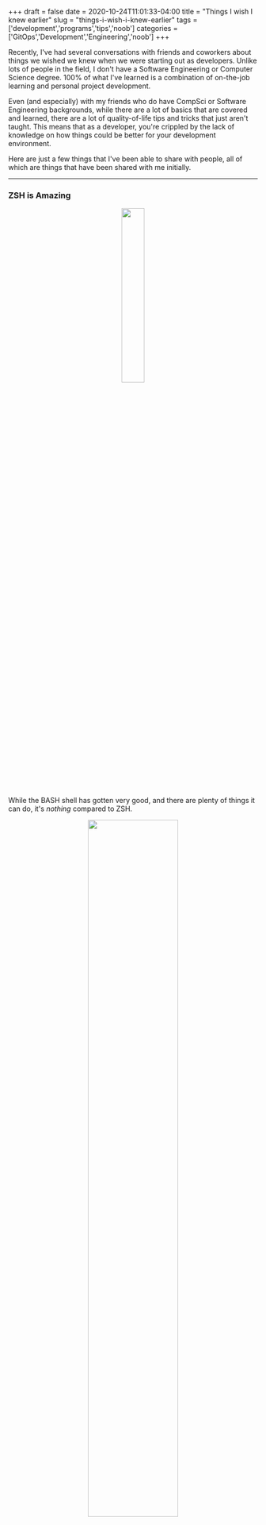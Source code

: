 +++ 
draft = false
date = 2020-10-24T11:01:33-04:00
title = "Things I wish I knew earlier"
slug = "things-i-wish-i-knew-earlier" 
tags = ['development','programs','tips','noob']
categories = ['GitOps','Development','Engineering','noob']
+++

Recently, I've had several conversations with friends and coworkers about things we wished we knew when we were starting out as developers. Unlike lots of people in the field, I don't have a Software Engineering or Computer Science degree. 100% of what I've learned is a combination of on-the-job learning and personal project development.

Even (and especially) with my friends who do have CompSci or Software Engineering backgrounds, while there are a lot of basics that are covered and learned, there are a lot of quality-of-life tips and tricks that just aren't taught. This means that as a developer, you're crippled by the lack of knowledge on how things could be better for your development environment.

Here are just a few things that I've been able to share with people, all of which are things that have been shared with me initially.

-----

### ZSH is Amazing

<center>
<img src="/static/images/posts/new-developers/OMZLogo_BnW.png" style="width:30%;">
</center>

While the BASH shell has gotten very good, and there are plenty of things it can do, it's _nothing_ compared to ZSH.

<center>
<img src="/static/images/posts/new-developers/zsh_git.png" style="border-radius: 10px; width:60%;">
</center>

One of the best things about it is that right out of the box, it can tell you which branch of your git repo you are currently working in. Gone are the days of manually running `git branch` to ensure you're working on the correct branch. It puts that information front and center in a way that can't be missed. Additionally, there are several aliases that come prepared that I end up using often:

```bash
gloga = git log --oneline --all --graph --decorate
gba   = git branch -a
gfa   = git fetch --all --prune --jobs=10
```

While there are dozens more built in ([Check them all out here](https://github.com/ohmyzsh/ohmyzsh/blob/master/plugins/git/git.plugin.zsh)), those three are fantastic to get you started. ZSH allowed me to go from a basic terminal user with minimal information to building the terminal the way that fit my needs. Ultimately, this allows me to move more quickly.

-----

### Bash/ZSH Functions & Python Virtual Environments

While most people have probably played with Python virtualenv's in school or in testing, getting it set up and using it consistently can be annoying initially.

Assuming that you're on python3, you'd probably be running something like this every time you start a new project:

```shell
python3 -m venv .env
source .env/bin/activate
```

Similarly, you probably want to make sure you add the `.env/` directory to your `.gitignore` so you don't _accidentally_ commit python binaries and libraries to your Git repo. Can definitely be a PITA, but it's still better than installing your packages/libraries system wide.

We can make this easier with a function!

```bash
# Manage your python3 virtualenv
py3env () {
    # Check if an arg was passed for the venv directory.
    if [[ "$1" != "" ]]; then
        VENVDIR=$1
    else
        VENVDIR=".env"
    fi

    # Evaluate if Virtualenv is already active
    if [[ "$VIRTUAL_ENV" != "" ]]; then
        echo "Virtualenv is already activated."
    else
        # Evaluate if a .env/ directory exists in the current working director
        [ -d "$(pwd)/$VENVDIR" ] && \
        ENVEXIST="True" || ENVEXIST="False"

        # If the directory does not currently exist, create it
        if [ "$ENVEXIST" = "False" ]; then
            echo "Couldn't find $(pwd)/$VENVDIR; creating it now."
            python3 -m venv $VENVDIR
        fi

        # Activate the virtual environment
        echo "Activating the virtual environment."
        source $(pwd)/$VENVDIR/bin/activate

        # Ensuring that .gitignore exists and that the $VENVDIR directory exists in the file.
        [ -f "$(pwd)/.gitignore" ] && \
        GIEXIST="True" || GIEXIST="False"

        ## Ensure the .gitignore file exists
        if [ "$GIEXIST" = "False" ]; then
            echo "Creating the .gitignore file."
        fi

        # Virtualenv Ignore Line
        VELINE="$VENVDIR"

        # Ensure the line in file exists
        if grep -Fxq "$VELINE" "$(pwd)/.gitignore"; then
            :
        else
            echo "$VELINE" >> .gitignore
            echo "Added '$VENVDIR' to the .gitignore."
        fi
    fi
}
```

Writing and adding a function like this will allow you to quickly and easily set up and activate your virtual environments without doing a whole lot.

You can scale this idea out and build additional functions to help automate bits and pieces of your workflow.

-----

### VSCode (or Atom) over a standard text editor

While applications like Notepad++ or SublimeText are fantastic, they're not full and complete IDEs for software development. Switching to something like [Visual Studio Code](https://code.visualstudio.com/) will provide you **SO** much more flexibility and capability when working on your code.

With so many available plugins, you can really build the workspace _you_ want and need, not just what Microsoft built. Being able to build your editor with plugins the way you want makes a world of difference.

I cannot stress enough here _how much your developer workspace matters_. You can't understand how efficient you can be until you get your workspace _juuuuust_ right.

Honestly, not a lot to say here, but switch to a proper IDE that you can use for multiple projects. By that I mean unless you're _only_ writing in a single language, I don't recommend working in the various JetBrains IDE applications, in my opinion.

-----

### Better Git Committing

How many times have you committed your code to your repo only to realize you have a typo or added a file by accident? Sure, you can then fix your error, and push a new commit with `fixed typo` or `removed accidental file`, but why not just use `git commit --amend`?

You can use `--amend` to edit your previous commit message and then use `git push -f` to simply fix your commit and push it back as a single commit. The workflow would look something like this in terminal:

```bash
# Changes are made; stage all commits
git stage .
# Add a commit message
git commit -m 'Adding new files'
# Push to Git
git push
# Oh wait whoops, didn't mean to commit that file!
git rm --cached README.md.old
# Gotta stage the new changes
git stage .
# Okay, time to amend my old changes!
git commit --amend
# Save with the same message, and then push it back up over your existing branch!
git push -f
```

Ultimately, amending your commits keeps everything clean for later on if you ever want/need to look back at your history, and if anyone else wants to look at your codebase and commits, it'll keep things looking really crisp.

-----

### Brace Expansion

Need to run a quick command where you need to add a bunch of files of the same filetype? Brace expansion will help you quickly complete your task!

```bash
touch directory/File-{1..5}.md

## Equates to:
touch directory/File-1.md \
    directory/File-2.md \
    directory/File-3.md \
    directory/File-4.md \
    directory/File-5.md
```

It seems really simple, but using brace expansion in various one-off commands, or even scripts, can seriously help you out when it comes to doing things efficiently.

-----

### Advanced Curl Commands

While tools like [Postman](https://www.postman.com/) exist, and are excellent, knowing and being fluent with tools like [curl](https://curl.haxx.se/) is great. It's going to be on almost any Linux system in a real environment, and knowing your way around it will absolutely help. For example, a few commands that you'll want be familiarize yourself with are `--resolve` and the combination of `-H 'Content-Type: application/json'` and `--data`.

`--resolve` can be used to query one domain name as if it's another. For example:

```bash
curl --resolve www.example.com:80:localhost http://www.example.com/
```

If we break down the `resolve` example above, we can understand that we need three colon-separated values:

- The full URL/hostname to spoof
- A TCP Port
- The target URL/hostname to resolve to

If used correctly, you'll be able to resolve one hostname as another. This can be used to bypass DNS or hit domains that aren't available on available DNS servers.

The second bit you'll want to know is how to send JSON data as a POST.

```bash
curl -H 'Content-Type: application/json' --data '{"key": "value"}' http://api.example.com/api/v1/endpoint
```

Inside of your `--data/-d` section, you can either hand-write your JSON, or you can send a file like this:

```bash
curl -H 'Content-Type: application/json' --data @file.json http://api.example.com/api/v1/endpoint
```

Generally, you'll be okay if you omit `-H 'Content-Type: application/json'`, but it can be hit or miss and can make for some difficult troubleshooting because you _assumed_ that the server was responding to your data correctly.

-----

## Additional Thoughts

Feel free to ping me at [daniel.a.manners@gmail.com](mailto:daniel.a.manners@gmail.com). If something I wrote isn't clear, feel free to ask me a question or tell me to update it!

